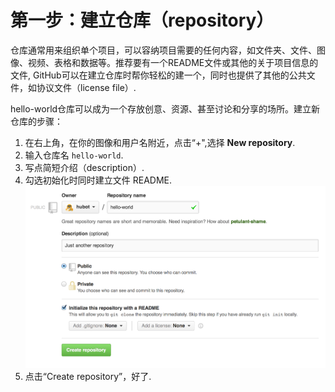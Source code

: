 # 第一步：建立仓库（repository）



仓库通常用来组织单个项目，可以容纳项目需要的任何内容，如文件夹、文件、图像、视频、表格和数据等。推荐要有一个README文件或其他的关于项目信息的文件, GitHub可以在建立仓库时帮你轻松的建一个，同时也提供了其他的公共文件，如协议文件（license file）.

hello-world仓库可以成为一个存放创意、资源、甚至讨论和分享的场所。建立新仓库的步骤：

1.  在右上角，在你的图像和用户名附近，点击“+",选择 **New repository**.
2.  输入仓库名 ```hello-world```.
3.  写点简短介绍（description）.
4.  勾选初始化时同时建立文件 README.
     ![new-repo-form](create-new-repo.png)
5. 点击“Create repository”，好了.